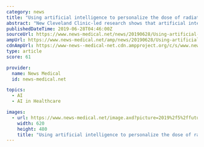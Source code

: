 ```yaml
---
category: news
title: "Using artificial intelligence to personalize the dose of radiation therapy for cancer patients"
abstract: "New Cleveland Clinic-led research shows that artificial intelligence (AI) can use medical scans and health records to personalize the dose of radiation therapy used to treat cancer patients. Published today in The Lancet Digital Health, the research team ..."
publishedDateTime: 2019-06-28T04:46:00Z
sourceUrl: https://www.news-medical.net/news/20190628/Using-artificial-intelligence-to-personalize-the-dose-of-radiation-therapy-for-cancer-patients.aspx
ampUrl: https://www.news-medical.net/amp/news/20190628/Using-artificial-intelligence-to-personalize-the-dose-of-radiation-therapy-for-cancer-patients.aspx
cdnAmpUrl: https://www-news--medical-net.cdn.ampproject.org/c/s/www.news-medical.net/amp/news/20190628/Using-artificial-intelligence-to-personalize-the-dose-of-radiation-therapy-for-cancer-patients.aspx
type: article
score: 61

provider:
  name: News Medical
  id: news-medical.net

topics:
  - AI
  - AI in Healthcare

images:
  - url: https://www.news-medical.net/image.axd?picture=2019%2f5%2ffuturistic_techno_design_on_background_of_supercomputer_data_center_-_Image_-_Timofeev_Vladimir_M1_402c068791b640469e416c4f55d84afe-620x480.jpg
    width: 620
    height: 480
    title: "Using artificial intelligence to personalize the dose of radiation therapy for cancer patients"
---
```

